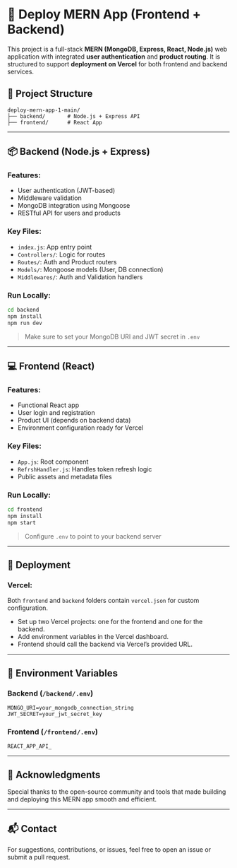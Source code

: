 # 🚀 Deploy MERN App (Frontend + Backend)

This project is a full-stack **MERN (MongoDB, Express, React, Node.js)** web application with integrated **user authentication** and **product routing**. It is structured to support **deployment on Vercel** for both frontend and backend services.

## 🧩 Project Structure

```
deploy-mern-app-1-main/
├── backend/       # Node.js + Express API
├── frontend/      # React App
```

---

## 📦 Backend (Node.js + Express)

### Features:
- User authentication (JWT-based)
- Middleware validation
- MongoDB integration using Mongoose
- RESTful API for users and products

### Key Files:
- `index.js`: App entry point
- `Controllers/`: Logic for routes
- `Routes/`: Auth and Product routers
- `Models/`: Mongoose models (User, DB connection)
- `Middlewares/`: Auth and Validation handlers

### Run Locally:
```bash
cd backend
npm install
npm run dev
```

> Make sure to set your MongoDB URI and JWT secret in `.env`

---

## 💻 Frontend (React)

### Features:
- Functional React app
- User login and registration
- Product UI (depends on backend data)
- Environment configuration ready for Vercel

### Key Files:
- `App.js`: Root component
- `RefrshHandler.js`: Handles token refresh logic
- Public assets and metadata files

### Run Locally:
```bash
cd frontend
npm install
npm start
```

> Configure `.env` to point to your backend server

---

## 🚀 Deployment

### Vercel:
Both `frontend` and `backend` folders contain `vercel.json` for custom configuration.

- Set up two Vercel projects: one for the frontend and one for the backend.
- Add environment variables in the Vercel dashboard.
- Frontend should call the backend via Vercel’s provided URL.

---

## 📁 Environment Variables

### Backend (`/backend/.env`)
```
MONGO_URI=your_mongodb_connection_string
JWT_SECRET=your_jwt_secret_key
```

### Frontend (`/frontend/.env`)
```
REACT_APP_API_
```

---


## 🙌 Acknowledgments

Special thanks to the open-source community and tools that made building and deploying this MERN app smooth and efficient.

---

## 📬 Contact

For suggestions, contributions, or issues, feel free to open an issue or submit a pull request.

